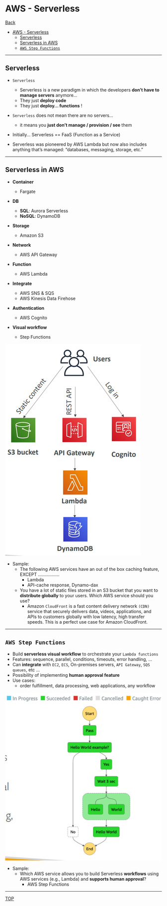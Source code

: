 # AWS - Serverless

[Back](../index.md)

- [AWS - Serverless](#aws---serverless)
  - [Serverless](#serverless)
  - [Serverless in AWS](#serverless-in-aws)
  - [`AWS Step Functions`](#aws-step-functions)

---

## Serverless

- `Serverless`

  - Serverless is a new paradigm in which the developers **don’t have to manage servers** anymore…
  - They just **deploy code**
  - They just **deploy… functions** !

- `Serverless` does not mean there are no servers…

  - it means you **just don’t manage / provision / see** them

- Initially... Serverless == FaaS (Function as a Service)
- Serverless was pioneered by AWS Lambda but now also includes anything that’s managed: “databases, messaging, storage, etc.”

---

## Serverless in AWS

- **Container**

  - Fargate

- **DB**

  - **SQL**: Aurora Serverless
  - **NoSQL**: DynamoDB

- **Storage**

  - Amazon S3

- **Network**

  - AWS API Gateway

- **Function**

  - AWS Lambda

- **Integrate**

  - AWS SNS & SQS
  - AWS Kinesis Data Firehose

- **Authentication**

  - AWS Cognito

- **Visual workflow**
  - Step Functions

![serverless_services](./pic/serverless_services.png)

- Sample:
  - The following AWS services have an out of the box caching feature, EXCEPT .................
    - Lambda
    - API-cache response, Dynamo-dax
  - You have a lot of static files stored in an S3 bucket that you want to **distribute globally** to your users. Which AWS service should you use?
    - Amazon `CloudFront` is a fast content delivery network `(CDN)` service that securely delivers data, videos, applications, and APIs to customers globally with low latency, high transfer speeds. This is a perfect use case for Amazon CloudFront.

---

## `AWS Step Functions`

- Build **serverless visual workflow** to orchestrate your `Lambda functions`
- Features: sequence, parallel, conditions, timeouts, error handling, …
- Can **integrate** with `EC2`, `ECS`, On-premises servers, `API Gateway`, `SQS queues`, etc …
- Possibility of implementing **human approval feature**
- Use cases:
  - order fulfillment, data processing, web applications, any workflow

![step_functions_example](./pic/step_functions_example.png)

- Sample:
  - Which AWS service allows you to build Serverless **workflows** using AWS services (e.g., Lambda) and **supports human approval**?
    - AWS Step Functions

---

[TOP](#aws---serverless)
